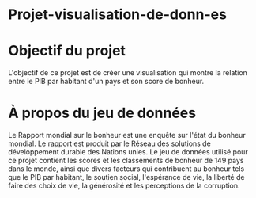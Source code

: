 # Projet-visualisation-de-donn-es

 # Objectif du projet
L'objectif de ce projet est de créer une visualisation qui montre la relation entre le PIB par habitant d'un pays et son score de bonheur.

 # À propos du jeu de données
Le Rapport mondial sur le bonheur est une enquête sur l'état du bonheur mondial. Le rapport est produit par le Réseau des solutions de développement 
durable des Nations unies. Le jeu de données utilisé pour ce projet contient les scores et les classements de bonheur de 149 pays dans le monde, 
ainsi que divers facteurs qui contribuent au bonheur tels que le PIB par habitant, le soutien social, 
l'espérance de vie, la liberté de faire des choix de vie, la générosité et les perceptions de la corruption.



